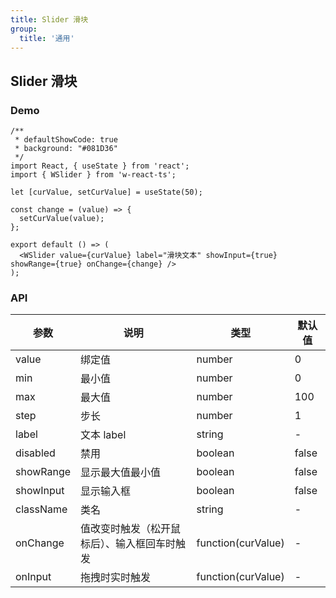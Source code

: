 ```yaml
---
title: Slider 滑块
group:
  title: '通用'
---
```


## Slider 滑块

### Demo

```tsx
/**
 * defaultShowCode: true
 * background: "#081D36"
 */
import React, { useState } from 'react';
import { WSlider } from 'w-react-ts';

let [curValue, setCurValue] = useState(50);

const change = (value) => {
  setCurValue(value);
};

export default () => (
  <WSlider value={curValue} label="滑块文本" showInput={true} showRange={true} onChange={change} />
);
```

### API

| 参数      | 说明                                         | 类型               | 默认值 |
| --------- | -------------------------------------------- | ------------------ | ------ |
| value     | 绑定值                                       | number             | 0      |
| min       | 最小值                                       | number             | 0      |
| max       | 最大值                                       | number             | 100    |
| step      | 步长                                         | number             | 1      |
| label     | 文本 label                                   | string             | -      |
| disabled  | 禁用                                         | boolean            | false  |
| showRange | 显示最大值最小值                             | boolean            | false  |
| showInput | 显示输入框                                   | boolean            | false  |
| className | 类名                                         | string             | -      |
| onChange  | 值改变时触发（松开鼠标后）、输入框回车时触发 | function(curValue) | -      |
| onInput   | 拖拽时实时触发                               | function(curValue) | -      |
